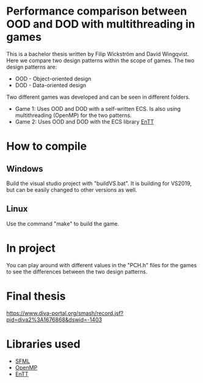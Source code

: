# Performance comparison between OOD and DOD with multithreading in games

This is a bachelor thesis written by Filip Wickström and David Wingqvist. 
Here we compare two design patterns within the scope of games.
The two design patterns are:
* OOD - Object-oriented design
* DOD - Data-oriented design

Two different games was developed and can be seen in different folders.
* Game 1: Uses OOD and DOD with a self-written ECS. Is also using multithreading (OpenMP) for the two patterns.
* Game 2: Uses OOD and DOD with the ECS library [EnTT](https://github.com/skypjack/entt)

# How to compile
## Windows
Build the visual studio project with "buildVS.bat". 
It is building for VS2019, but can be easily changed to other versions as well.


## Linux
Use the command "make" to build the game.

# In project
You can play around with different values in the "PCH.h" files for the games to see the differences between the two design patterns.


# Final thesis
https://www.diva-portal.org/smash/record.jsf?pid=diva2%3A1676868&dswid=-1403

# Libraries used
* [SFML](https://www.sfml-dev.org/)
* [OpenMP](https://www.openmp.org/)
* [EnTT](https://github.com/skypjack/entt)
